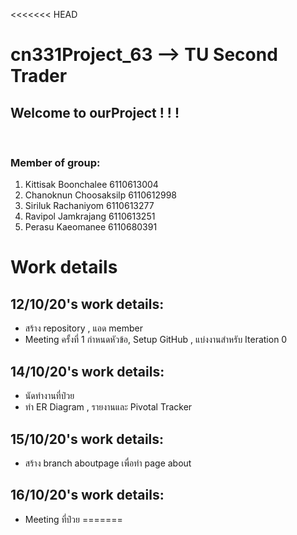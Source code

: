 <<<<<<< HEAD
# cn331Project_63 --> TU Second Trader
 
## Welcome to ourProject ! ! !
<br>

### Member of group:
1. Kittisak Boonchalee   6110613004<br>
2. Chanoknun Choosaksilp 6110612998<br>
3. Siriluk Rachaniyom 6110613277<br>
4. Ravipol Jamkrajang 6110613251<br>
5. Perasu Kaeomanee 6110680391<br>

# Work details
## 12/10/20's work details:<br>
- สร้าง repository , แอด member
- Meeting ครั้งที่ 1 กำหนดหัวข้อ, Setup GitHub , แบ่งงานสำหรับ Iteration 0  

## 14/10/20's work details:<br>
- นัดทำงานที่ป๋วย
- ทำ ER Diagram , รายงานและ Pivotal Tracker

## 15/10/20's work details:<br>
- สร้าง branch aboutpage เพื่อทำ page about

## 16/10/20's work details:<br>
- Meeting ที่ป๋วย
=======
